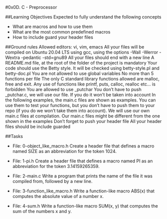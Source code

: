 #0x0D. C - Preprocessor

##Learning Objectives
Expected to fully understand the following concepts

- What are macros and how to use them
- What are the most common predefined macros
- How to include guard your header files


##Ground rules
Allowed editors: vi, vim, emacs
All your files will be compiled on Ubuntu 20.04 LTS using gcc, using the options -Wall -Werror -Wextra -pedantic -std=gnu89
All your files should end with a new line
A README.md file, at the root of the folder of the project is mandatory
Your code should use the Betty style. It will be checked using betty-style.pl and betty-doc.pl
You are not allowed to use global variables
No more than 5 functions per file
The only C standard library functions allowed are malloc, free and exit. Any use of functions like printf, puts, calloc, realloc etc… is forbidden
You are allowed to use _putchar
You don’t have to push _putchar.c, we will use our file. If you do it won’t be taken into account
In the following examples, the main.c files are shown as examples. You can use them to test your functions, but you don’t have to push them to your repo (if you do we won’t take them into account). We will use our own main.c files at compilation. Our main.c files might be different from the one shown in the examples
Don’t forget to push your header file
All your header files should be include guarded

##Tasks
- File: 0-object_like_macro.h
Create a header file that defines a macro named SIZE as an abbreviation for the token 1024.

- File: 1-pi.h
Create a header file that defines a macro named PI as an abbreviation for the token 3.14159265359.

- File: 2-main.c
Write a program that prints the name of the file it was compiled from, followed by a new line.

- File: 3-function_like_macro.h
Write a function-like macro ABS(x) that computes the absolute value of a number x.

- File: 4-sum.h
Write a function-like macro SUM(x, y) that computes the sum of the numbers x and y.
